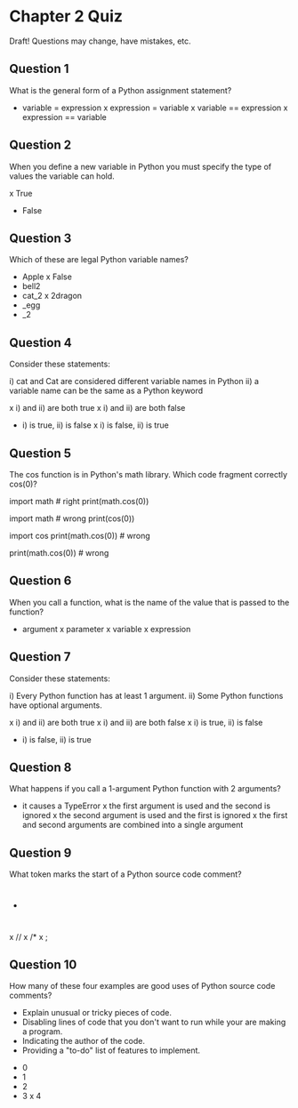# Chapter 2 Quiz

Draft! Questions may change, have mistakes, etc.

## Question 1

What is the general form of a Python assignment statement?

* variable = expression
x expression = variable
x variable == expression
x expression == variable

## Question 2

When you define a new variable in Python you must specify the type of values the
variable can hold.

x True
* False

## Question 3

Which of these are legal Python variable names?

* Apple
x False
* bell2
* cat_2
x 2dragon
* _egg
* _2

## Question 4

Consider these statements:

i) cat and Cat are considered different variable names in Python
ii) a variable name can be the same as a Python keyword

x i) and ii) are both true
x i) and ii) are both false
* i) is true, ii) is false
x i) is false, ii) is true

## Question 5

The cos function is in Python's math library. Which code fragment correctly cos(0)?

import math  # right
print(math.cos(0))

import math  # wrong
print(cos(0))

import cos
print(math.cos(0))  # wrong

print(math.cos(0))  # wrong


## Question 6

When you call a function, what is the name of the value that is passed to the
function?

* argument
x parameter
x variable
x expression

## Question 7

Consider these statements:

i) Every Python function has at least 1 argument.
ii) Some Python functions have optional arguments.

x i) and ii) are both true
x i) and ii) are both false
x i) is true, ii) is false
* i) is false, ii) is true

## Question 8

What happens if you call a 1-argument Python function with 2 arguments?

* it causes a TypeError
x the first argument is used and the second is ignored
x the second argument is used and the first is ignored
x the first and second arguments are combined into a single argument

## Question 9

What token marks the start of a Python source code comment?

* #
x //
x /*
x ;

## Question 10

How many of these four examples are good uses of Python source code comments?

- Explain unusual or tricky pieces of code.
- Disabling lines of code that you don't want to run while your are making a
  program.
- Indicating the author of the code.
- Providing a "to-do" list of features to implement.

* 0
* 1
* 2
* 3
x 4